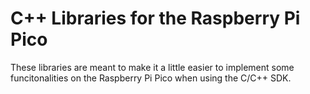 # C++ Libraries for the Raspberry Pi Pico
These libraries are meant to make it a little easier to implement some funcitonalities on the Raspberry Pi Pico when using the C/C++ SDK.
